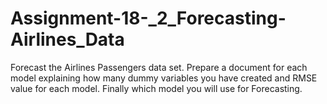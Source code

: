 # Assignment-18-_2_Forecasting-Airlines_Data
Forecast the Airlines Passengers data set. Prepare a document for each model explaining  how many dummy variables you have created and RMSE value for each model. Finally which model you will use for  Forecasting.
